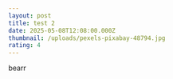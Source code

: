 ```yaml
---
layout: post
title: test 2
date: 2025-05-08T12:08:00.000Z
thumbnail: /uploads/pexels-pixabay-48794.jpg
rating: 4
---
```

bearr
